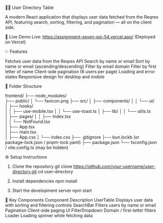🧑‍💻 User Directory Table

A modern React application that displays user data fetched from the Reqres API, featuring search, sorting, filtering, and pagination — all on the client side. 

🚀 Live Demo
Live: https://assignment-seven-psi-54.vercel.app/
(Deployed on Vercel)

✨ Features

Fetches user data from the Reqres API
Search by name or email
Sort by name or email (ascending/descending)
Filter by email domain
Filter by first letter of name
Client-side pagination (6 users per page)
Loading and error states
Responsive design for desktop and mobile

🧱 Folder Structure

frontend/
├── node_modules/          
├── public/
│   └── favicon.png
├── src/
│   ├── components/
│   │   └── ui/            
│   ├── hooks/             
│   │   ├── use-mobile.tsx
│   │   └── use-toast.ts
│   ├── lib/
│   │   └── utils.ts       
│   ├── pages/
│   │   ├── Index.tsx     
│   │   └── NotFound.tsx  
│   ├── App.tsx            
│   ├── main.tsx           
│   ├── App.css
│   └── index.css
├── .gitignore
├── bun.lockb (or package-lock.json / pnpm-lock.yaml)
├── package.json
└── tsconfig.json / vite.config.ts (may be hidden)


⚙️ Setup Instructions
1. Clone the repository
git clone https://github.com/your-username/user-directory.git
cd user-directory

2. Install dependencies
npm install

3. Start the development server
npm start


🧩 Key Components
Component	Description
UserTable	Displays user data with sorting and filtering controls
SearchBar	Filters users by name or email
Pagination	Client-side paging UI
FilterDropdown	Domain / first-letter filters
Loader	Loading spinner while fetching data
